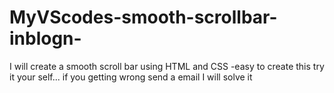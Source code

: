 # MyVScodes-smooth-scrollbar-inblogn-
I will create a smooth scroll bar using HTML and CSS -easy to create this try it your self... if you getting wrong send a email I will solve it
